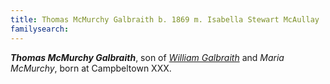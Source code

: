 ```yaml
---
title: Thomas McMurchy Galbraith b. 1869 m. Isabella Stewart McAullay
familysearch:
---
```

***Thomas McMurchy Galbraith***, son of *[William Galbraith](galbreath-william-1833.md)* and *Maria McMurchy*, born at Campbeltown XXX.



